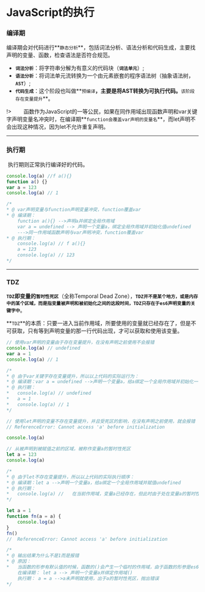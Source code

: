 # JavaScript的执行

### 编译期

编译期会对代码进行**`静态分析`**，包括词法分析、语法分析和代码生成，主要找声明的变量、函数，检查语法是否符合规范。

*   **`词法分析`**：将字符串分解为有意义的代码块（**`词法单元`**）;
*   **`语法分析`**：将词法单元流转换为一个由元素嵌套的程序语法树（抽象语法树，**`AST`**）;
*   **`代码生成`**：这个阶段也叫做**`预编译`**，主要是将AST转换为可执行代码。**`该阶段存在变量提升`**。

!> &emsp;&emsp;函数作为JavaScript的一等公民，如果在同作用域出现函数声明和var关键字声明变量名冲突时，在编译期**`function会覆盖var声明的变量名`**，而let声明不会出现这种情况，因为let不允许重复声明。

---

### 执行期

​	执行期则正常执行编译好的代码。

```js
console.log(a) //f a(){}
function a() {}
var a = 123
console.log(a) // 1

/*
* @ var声明变量与function声明变量冲突，function覆盖var
* @ 编译期：
	function a(){} -->声明a并绑定全局作用域
	var a = undefined --> 声明一个变量a，绑定全局作用域并初始化值undefined
	--->同一作用域函数声明与var声明冲突，function覆盖var 
* @ 执行期：
	console.log(a) // f a(){}
	a = 123
	console.log(a) // 123
*/
```

---

### TDZ

​	**`TDZ`**即变量的**`暂时性死区`**（全称Temporal Dead Zone），**`TDZ并不是某个地方，或是内存中的某个区域，而是指变量被声明和被初始化之间的这段时间，TDZ只存在于es6声明变量的关键字中`**。

​	**`TDZ`**的本质：只要一进入当前作用域，所要使用的变量就已经存在了，但是不可获取，只有等到声明变量的那一行代码出现，才可以获取和使用该变量。

```js
// 使用var声明的变量由于存在变量提升，在没有声明之前使用不会报错
console.log(a) // undefined
var a = 1
console.log(a) // 1

/*
* @ 由于var关键字存在变量提升，所以以上代码的实际运行为：
* @ 编译期：var a = undefined -->声明一个变量a，给a绑定一个全局作用域并初始化一个值undefined
* @ 执行期：
*	console.log(a) // undefined
*	a = 1
*	console.log(a) // 1
*/
```

```js
// 使用let声明的变量不存在变量提升，并且受死区的影响，在没有声明之前使用，就会报错
// ReferenceError: Cannot access 'a' before initialization

console.log(a)

// 从被声明到被赋值之前的区域，被称作变量a的暂时性死区
let a = 123
console.log(a) 

/*
* @ 由于let不存在变量提升，所以以上代码的实际执行顺序：
* @ 编译期：let a -->声明一个变量a，给a绑定一个全局作用域并赋值undefined
* @ 执行期： 
*	console.log(a) //	在当前作用域，变量a已经存在，但此时由于处在变量a的暂时性死区，不能访问a，于是报错ReferenceError，终止后续代码执行
*/
```

```js
let a = 1
function fn(a = a) {
	console.log(a)
}
fn()
//  ReferenceError: Cannot access 'a' before initialization

/*
* @ 输出结果为什么不是1而是报错
* @	原因：
*   当函数的形参有默认值的时候，函数的()会产生一个临时的作用域，由于函数的形参是es6新增的，所以函数的声明在使用时就相当于默认使用let来声明，即(let a = a)
	在编译期： let a --> 声明一个变量a并绑定作用域()
	执行期： a = a -->a未声明就使用，出于a的暂时性死区，抛出错误
*/
```

